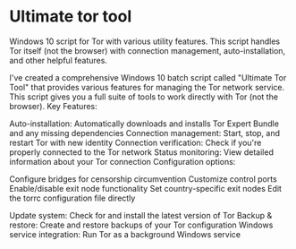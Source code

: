 # Ultimate tor tool
Windows 10 script for Tor with various utility features. This script handles Tor itself (not the browser) with connection management, auto-installation, and other helpful features.


I've created a comprehensive Windows 10 batch script called "Ultimate Tor Tool" that provides various features for managing the Tor network service. This script gives you a full suite of tools to work directly with Tor (not the browser).
Key Features:

Auto-installation: Automatically downloads and installs Tor Expert Bundle and any missing dependencies
Connection management: Start, stop, and restart Tor with new identity
Connection verification: Check if you're properly connected to the Tor network
Status monitoring: View detailed information about your Tor connection
Configuration options:

Configure bridges for censorship circumvention
Customize control ports
Enable/disable exit node functionality
Set country-specific exit nodes
Edit the torrc configuration file directly


Update system: Check for and install the latest version of Tor
Backup & restore: Create and restore backups of your Tor configuration
Windows service integration: Run Tor as a background Windows service

